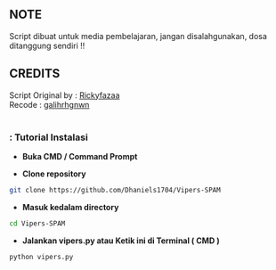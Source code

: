 ## NOTE
Script dibuat untuk media pembelajaran, jangan disalahgunakan, dosa ditanggung sendiri !!
<br>
## CREDITS
Script Original by : [Rickyfazaa](https://github.com/rickyfazaa)
<br>Recode : [galihrhgnwn](https://github.com/galihrhgnwn)
<br>
<br>
### : Tutorial Instalasi

- **Buka CMD / Command Prompt**

- **Clone repository**
```bash
git clone https://github.com/Dhaniels1704/Vipers-SPAM
```
- **Masuk kedalam directory**
```sh
cd Vipers-SPAM
```
- **Jalankan vipers.py atau Ketik ini di Terminal ( CMD )**
```bash
python vipers.py
```
